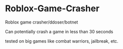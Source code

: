 # Roblox-Game-Crasher
Roblox game crasher/ddoser/botnet 

Can potentially crash a game in less than 30 seconds

tested on big games like combat warriors, jailbreak, etc.
